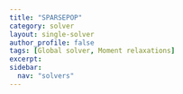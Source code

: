 ```yaml
---
title: "SPARSEPOP"
category: solver
layout: single-solver
author_profile: false
tags: [Global solver, Moment relaxations]
excerpt:
sidebar:
  nav: "solvers"
---
```

